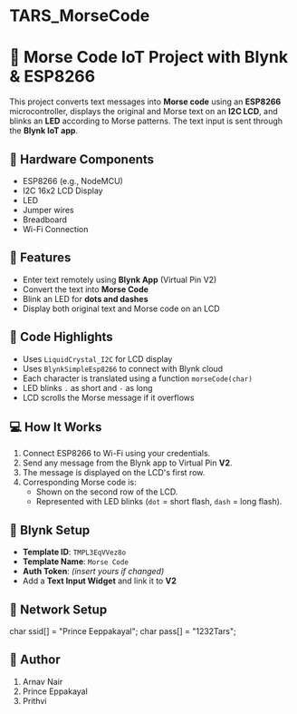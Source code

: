 # TARS_MorseCode
# 📡 Morse Code IoT Project with Blynk & ESP8266

This project converts text messages into **Morse code** using an **ESP8266** microcontroller, displays the original and Morse text on an **I2C LCD**, and blinks an **LED** according to Morse patterns. The text input is sent through the **Blynk IoT app**.

## 🔧 Hardware Components

- ESP8266 (e.g., NodeMCU)
- I2C 16x2 LCD Display
- LED
- Jumper wires
- Breadboard
- Wi-Fi Connection

## 📱 Features

- Enter text remotely using **Blynk App** (Virtual Pin V2)
- Convert the text into **Morse Code**
- Blink an LED for **dots and dashes**
- Display both original text and Morse code on an LCD

## 📂 Code Highlights

- Uses `LiquidCrystal_I2C` for LCD display
- Uses `BlynkSimpleEsp8266` to connect with Blynk cloud
- Each character is translated using a function `morseCode(char)`
- LED blinks `.` as short and `-` as long
- LCD scrolls the Morse message if it overflows

## 💻 How It Works

1. Connect ESP8266 to Wi-Fi using your credentials.
2. Send any message from the Blynk app to Virtual Pin **V2**.
3. The message is displayed on the LCD's first row.
4. Corresponding Morse code is:
   - Shown on the second row of the LCD.
   - Represented with LED blinks (`dot` = short flash, `dash` = long flash).

## 📲 Blynk Setup

- **Template ID**: `TMPL3EqVVez8o`
- **Template Name**: `Morse Code`
- **Auth Token**: *(insert yours if changed)*
- Add a **Text Input Widget** and link it to **V2**

## 📡 Network Setup

char ssid[] = "Prince Eeppakayal";
char pass[] = "1232Tars";

## 🧠 Author

1. Arnav Nair 
2. Prince Eppakayal 
3. Prithvi 

